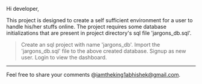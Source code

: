 Hi developer,

This project is designed to create a self sufficient environment for a user to handle his/her stuffs online.
The project requires some database initializations that are present in project directory's sql file 'jargons_db.sql'. 

> Create an sql project with name 'jargons_db'.
> Import the 'jargons_db.sql' file to the above created database.
> Signup as new user.
> Login to view the dashboard.


************************************************************************************************************
Feel free to share your comments @iamtheking1abhishek@gmail.com.
